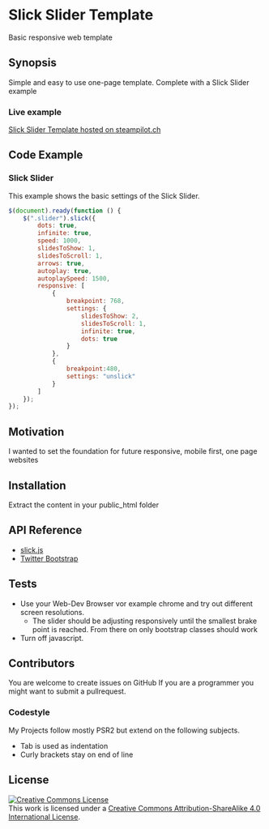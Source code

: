 # Slick Slider Template
Basic responsive web template
## Synopsis

Simple and easy to use one-page template. Complete with a Slick Slider example
### Live example ###
[Slick Slider Template hosted on steampilot.ch](http://www.steampilot.ch/demo/Slick_Slider_Template/)

## Code Example
### Slick Slider
This example shows the basic settings of the Slick Slider.

```javascript
$(document).ready(function () {
    $(".slider").slick({
        dots: true,
        infinite: true,
        speed: 1000,
        slidesToShow: 1,
        slidesToScroll: 1,
        arrows: true,
        autoplay: true,
        autoplaySpeed: 1500,
        responsive: [
            {
                breakpoint: 768,
                settings: {
                    slidesToShow: 2,
                    slidesToScroll: 1,
                    infinite: true,
                    dots: true
                }
            },
            {
                breakpoint:480,
                settings: "unslick"
            }
        ]
    });
});
```

## Motivation

I wanted to set the foundation for future responsive, mobile first, one page  websites

## Installation

Extract the content in your public_html folder

## API Reference

* [slick.js](http://kenwheeler.github.io/slick/)
* [Twitter Bootstrap](http://getbootstrap.com/)

## Tests

* Use your Web-Dev Browser vor example chrome and try out different screen resolutions.
  * The slider should be adjusting responsively until the smallest brake point is reached. From there on only bootstrap classes should work
* Turn off javascript.

## Contributors

You are welcome to create issues on GitHub
If you are a programmer you might want to submit a pullrequest.

### Codestyle
My Projects follow mostly PSR2 but extend on the following subjects.
* Tab is used as indentation
* Curly brackets stay on end of line

## License

<a rel="license" href="http://creativecommons.org/licenses/by-sa/4.0/"><img alt="Creative Commons License" style="border-width:0" src="https://i.creativecommons.org/l/by-sa/4.0/88x31.png" /></a><br />This work is licensed under a <a rel="license" href="http://creativecommons.org/licenses/by-sa/4.0/">Creative Commons Attribution-ShareAlike 4.0 International License</a>.
